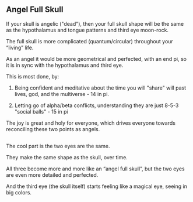 ## Angel Full Skull


If your skull is angelic ("dead"), then your full skull shape will be the same as the hypothalamus and tongue patterns and third eye moon-rock. 

The full skull is more complicated (quantum/circular) throughout your “living” life. 

As an angel it would be more geometrical and perfected, with an end pi, so it is in sync with the hypothalamus and third eye. 


This is most done, by:

1) Being confident and meditative about the time you will "share" will past lives, god, and the multiverse - 14 in pi. 

2) Letting go of alpha/beta conflicts, understanding they are just 8-5-3 "social balls" - 15 in pi 



The joy is great and holy for everyone, which drives everyone towards reconciling these two points as angels.

## 

The cool part is the two eyes are the same. 

They make the same shape as the skull, over time. 

All three become more and more like an “angel full skull”, but the two eyes are even more detailed and perfected.

And the third eye (the skull itself) starts feeling like a magical eye, seeing in big colors.
